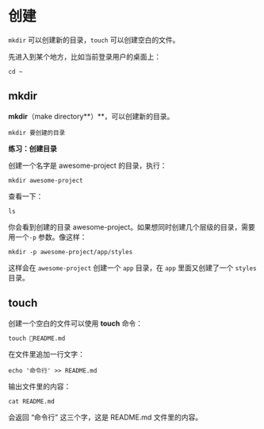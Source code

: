 # 创建

`mkdir` 可以创建新的目录，`touch` 可以创建空白的文件。

先进入到某个地方，比如当前登录用户的桌面上：

```
cd ~
```

## mkdir

**mkdir**（make directory**）**，可以创建新的目录。

```
mkdir 要创建的目录
```

**练习：创建目录**

创建一个名字是 awesome-project 的目录，执行：

```
mkdir awesome-project
```

查看一下：

```
ls
```

你会看到创建的目录 awesome-project。如果想同时创建几个层级的目录，需要用一个`-p` 参数。像这样：

```
mkdir -p awesome-project/app/styles
```

这样会在 `awesome-project` 创建一个 `app` 目录，在 `app` 里面又创建了一个 `styles` 目录。

## touch

创建一个空白的文件可以使用 **touch** 命令：

```
touch README.md
```

在文件里追加一行文字：

```
echo '命令行' >> README.md
```

输出文件里的内容：

```
cat README.md
```

会返回 “命令行” 这三个字，这是 README.md 文件里的内容。

